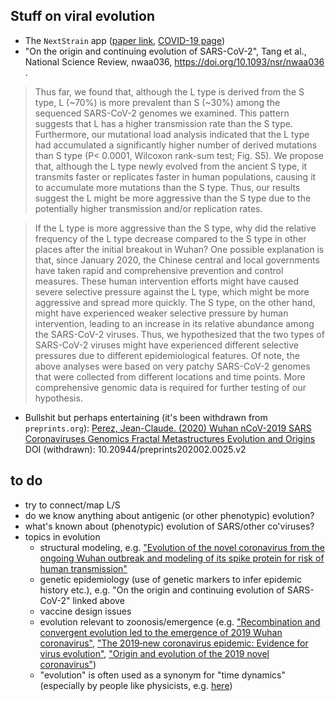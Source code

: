 ## Stuff on viral evolution

- The `NextStrain` app ([paper link](https://bedford.io/papers/hadfield-nextstrain/), [COVID-19 page](https://nextstrain.org/ncov))
-  "On the origin and continuing evolution of SARS-CoV-2", Tang et al., National Science Review, nwaa036, https://doi.org/10.1093/nsr/nwaa036 .


> Thus  far, we  found that, although  the  L type is  derived  from  the  S  type,  L (~70%) is  more prevalent  than  S (~30%)  among  the sequenced SARS-CoV-2  genomes we  examined.  This pattern  suggests that L  has  a  higher transmission  rate  than  the  S  type. Furthermore, our mutational  load  analysis  indicated that the  L  type  had  accumulated  a  significantly  higher number of derived mutations than S type (P< 0.0001, Wilcoxon rank-sum test; Fig. S5). We propose that, although the L type newly evolved from the ancient S type, it transmits faster or replicates faster  in human  populations,  causing it to  accumulate  more  mutations  than  the  S type. Thus,  our  results  suggest  the L might  be  more aggressive than  the  S type due  to the potentially higher transmission and/or replication rates. 

> If the L type is more aggressive than the S type, why did the relative frequency of the L type decrease compared  to  the  S  type in  other  places  after  the  initial  breakout  in  Wuhan?  One possible explanation  is  that, since  January  2020, the  Chinese  central  and  local  governments have taken rapid and comprehensive prevention   and   control   measures.   These human intervention  efforts  might  have  caused  severe  selective  pressure against the  L  type,  which might be more aggressive and spread more quickly. The S type, on the other hand, might have experienced  weaker  selective  pressure  by  human  intervention,  leading  to  an  increase  in  its relative  abundance  among  the SARS-CoV-2 viruses.  Thus,  we  hypothesized that the  two types  of SARS-CoV-2 viruses  might  have experienced  different  selective  pressures  due  to different  epidemiological  features. Of  note,  the  above  analyses  were  based  on  very  patchy SARS-CoV-2  genomes  that  were  collected  from  different  locations  and  time  points.  More comprehensive genomic data is required for further testing of our hypothesis.

* Bullshit but perhaps entertaining (it's been withdrawn from `preprints.org`): [Perez, Jean-Claude. (2020) Wuhan nCoV-2019 SARS Coronaviruses Genomics Fractal Metastructures Evolution and Origins](https://www.researchgate.net/publication/339331507_Wuhan_nCoV-2019_SARS_Coronaviruses_Genomics_Fractal_Metastructures_Evolution_and_Origins) DOI (withdrawn): 10.20944/preprints202002.0025.v2

## to do

* try to connect/map L/S 
* do we know anything about antigenic (or other phenotypic) evolution?
* what's known about (phenotypic) evolution of SARS/other co'viruses?
* topics in evolution
    * structural modeling, e.g. ["Evolution of the novel coronavirus from the ongoing Wuhan outbreak and modeling of its spike protein for risk of human
transmission"](https://link.springer.com/article/10.1007/s11427-020-1637-5)
    * genetic epidemiology (use of genetic markers to infer epidemic history etc.), e.g. "On the origin and continuing evolution of SARS-CoV-2" linked above
	* vaccine design issues
	* evolution relevant to zoonosis/emergence (e.g. ["Recombination and convergent evolution led to the emergence of 2019 Wuhan coronavirus"](https://www.biorxiv.org/content/10.1101/2020.02.10.942748v1.abstract), ["The 2019‐new coronavirus epidemic: Evidence for virus evolution"](https://onlinelibrary.wiley.com/doi/full/10.1002/jmv.25688), ["Origin and evolution of the 2019 novel coronavirus"](https://www.researchgate.net/profile/Liangsheng_Zhang/publication/339066164_Origin_and_evolution_of_the_2019_novel_coronavirus/links/5e3b8d5392851c7f7f1ff9bb/Origin-and-evolution-of-the-2019-novel-coronavirus.pdf))
	* "evolution" is often used as a synonym for "time dynamics" (especially by people like physicists, e.g. [here](https://arxiv.org/abs/2002.04739))
